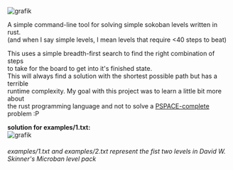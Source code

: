 ![grafik](https://user-images.githubusercontent.com/50629201/213842987-5344e80f-f420-4171-83b8-d5423caecab2.png)

A simple command-line tool for solving simple sokoban levels written in rust.  
(and when I say simple levels, I mean levels that require <40 steps to beat)  
  
This uses a simple breadth-first search to find the right combination of steps  
to take for the board to get into it's finished state.  
This will always find a solution with the shortest possible path but has a terrible  
runtime complexity. My goal with this project was to learn a little bit more about  
the rust programming language and not to solve a [PSPACE-complete](http://cl-informatik.uibk.ac.at/teaching/ss07/alth/material/culberson97sokoban.pdf) problem :P  
  
**solution for examples/1.txt:**  
![grafik](https://user-images.githubusercontent.com/50629201/213843493-46ac021a-1291-44df-ba18-6218b668832b.png)
  
###### examples/1.txt and examples/2.txt represent the fist two levels in David W. Skinner's Microban level pack  
